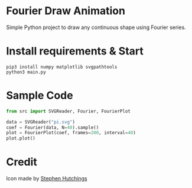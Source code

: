# Fourier Draw Animation

Simple Python project to draw any continuous shape using Fourier series.

# Install requirements & Start

```
pip3 install numpy matplotlib svgpathtools
python3 main.py
```

# Sample Code

```python
from src import SVGReader, Fourier, FourierPlot

data = SVGReader("pi.svg")
coef = Fourier(data, N=40).sample()
plot = FourierPlot(coef, frames=200, interval=40)
plot.plot()
```

# Credit

Icon made by [Stephen Hutchings](https://www.flaticon.com/authors/stephen-hutchings)
